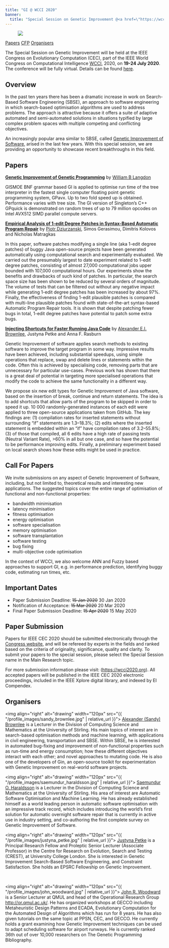 ```yaml
---
title: "GI @ WCCI 2020"
banner:
  title: "Special Session on Genetic Improvement @<a href=\"https://wcci2020.org\">WCCI 2020</a>"
---
```


<figure class="figure">
  <img class="figure-img img-fluid" src="{{ "/misc_images/wcci2020glasgow.jpeg" | relative_url }}">
</figure>

[Papers](#papers)
[CFP](#call-for-papers)
[Organisers](#organisers)

The Special Session on Genetic Improvement will be held at the IEEE Congress on Evolutionary Computation (CEC), part of the IEEE World Congress on Computational Intelligence [WCCI](https://wcci2020.org), 2020, on **19-24 July 2020**. The conference will be fully virtual. Details can be found [here](https://wcci2020.org).

## Overview
In the past ten years there has been a dramatic increase in work on Search-Based Software Engineering (SBSE), an approach to software engineering in which search-based optimisation algorithms are used to address problems. The approach is attractive because it offers a suite of adaptive automated and semi-automated solutions in situations typified by large complex problem spaces with multiple competing and conflicting objectives. 

An increasingly popular area similar to SBSE, called  [Genetic Improvement of Software](./faq.html), arised in the last few years. With this special session, we are providing an opportunity to showcase recent breakthroughs in this field.


## Papers

<strong><a href="paper_pdfs/E-24061.pdf">Genetic Improvement of Genetic Programming</a></strong>
by <a href="http://www0.cs.ucl.ac.uk/staff/W.Langdon/">William B Langdon</a>

GISMOE BNF grammar based GI is applied to optimise run time of the tree interpreter in the fastest single computer floating point genetic programming system, GPavx. Up to two fold speed up is obtained. Performance varies with tree size. The GI version of Singleton’s C++ GPquick is demonstrated on random trees of up to 79 million opcodes on Intel AVX512 SIMD parallel compute servers.

<strong><a href="paper_pdfs/E-24527.pdf">Empirical Analysis of 1-edit Degree Patches in Syntax-Based Automatic Program Repair</a></strong>
by <a href="https://www.cs.york.ac.uk/people/pd">Piotr Dziurzanski</a>, Simos Gerasimou, Dimitris Kolovos and Nicholas Matragkas     

In this paper, software patches modifying a single line (aka 1-edit degree patches) of buggy Java open-source projects have been generated automatically using computational search and experimentally evaluated. We carried out the presumably largest to date experiment related to 1-edit degree patches, consisting of almost 27,000 computational jobs upper bounded with 107,000 computational hours. Our experiments show the benefits and drawbacks of such kind of patches. In particular, the search space size has been shown to be reduced by several orders of magnitude. The volume of tests that can be filtered out without any negative impact while generating 1-edit degree patches has been increased by about 97%. Finally, the effectiveness of finding 1-edit plausible patches is compared with multi-line plausible patches found with state-of-the-art syntax-based Automatic Program Repair tools. It is shown that despite patching fewer bugs in total, 1-edit degree patches have potential to patch some extra bugs.


<strong><a href="paper_pdfs/E-24667.pdf">Injecting Shortcuts for Faster Running Java Code</a></strong>
by <a href="http://www.cs.stir.ac.uk/~sbr/">Alexander E.I. Brownlee</a>, Justyna Petke and Anna F. Rasburn

Genetic Improvement of software applies search methods to existing software to improve the target program in some way. Impressive results have been achieved, including substantial speedups, using simple operations that replace, swap and delete lines or statements within the code. Often this is achieved by specialising code, removing parts that are unnecessary for particular use-cases. Previous work has shown that there is a great deal of potential in targeting more specialised operations that modify the code to achieve the same functionality in a different way.

We propose six new edit types for Genetic Improvement of Java software, based on the insertion of break, continue and return statements. The idea is to add shortcuts that allow parts of the program to be skipped in order to speed it up. 10 000 randomly-generated instances of each edit were applied to three open-source applications taken from GitHub. The key findings are: (1) compilation rates for inserted statements without surrounding “if” statements are 1.3–18.3%; (2) edits where the inserted statement is embedded within an “if” have compilation rates of 3.2–55.8%; (3) of those that compiled, all 6 edits have a high rate of passing tests (Neutral Variant Rate), >60% in all but one case, and so have the potential to be performance improving edits. Finally, a preliminary experiment based on local search shows how these edits might be used in practice.


## Call For Papers


We invite submissions on any aspect of Genetic Improvement of Software, including, but not limited to, theoretical results and interesting new applications. The suggested topics cover the entire range of optimisation of functional and non-functional properties:
- bandwidth minimisation
- latency minimisation
- fitness optimisation
- energy optimisation
- software specialisation
- memory optimisation
- software transplantation
- software testing
- bug fixing
- multi-objective code optimisation

In the context of WCCI, we also welcome ANN and Fuzzy based approaches to support GI, e.g. in performance prediction, identifying buggy code, estimating run times, etc.

## Important Dates

 - Paper Submission Deadline: <strike>15 Jan 2020</strike> 30 Jan 2020
 - Notification of Acceptance: <strike>15 Mar 2020</strike> 20 Mar 2020
 - Final Paper Submission Deadline: <strike>15 Apr 2020</strike> 15 May 2020

## Paper Submission

Papers for IEEE CEC 2020 should be submitted electronically through the [Congress website](https://wcci2020.org/calls/#call-for-papers), and will be refereed by experts in the fields and ranked based on the criteria of originality, significance, quality and clarity. To submit your papers to the special session, please select the Special Session name in the Main Research topic.

For more submission information please visit: (https://wcci2020.org). All accepted papers will be published in the IEEE CEC 2020 electronic proceedings, included in the IEEE Xplore digital library, and indexed by EI Compendex.

## Organisers

<img align="right"  alt="drawing" width="120px" src="{{ "/profile_images/sandy_brownlee.jpg" | relative_url }}">
[Alexander (Sandy) Brownlee](http://www.cs.stir.ac.uk/~sbr/) is a Lecturer in the Division of Computing Science and Mathematics at the University of Stirling. His main topics of interest are in search-based optimisation methods and machine learning, with applications in civil engineering, transportation and SBSE. Within SBSE, he is interested in automated bug-fixing and improvement of non-functional properties such as run-time and energy consumption; how these different objectives interact with each other; and novel approaches to mutating code. He is also one of the developers of Gin, an open-source toolkit for experimentation with Genetic Improvement on real-world software projects.

<img align="right"  alt="drawing" width="120px" src="{{ "/profile_images/saemundur_haraldsson.jpg" | relative_url }}">
[Saemundur O. Haraldsson](http://www.cs.stir.ac.uk/~soh/ ) is a Lecturer in the Division of Computing Science and Mathematics at the University of Stirling. His area of interest are Automatic Software Optimisation and Machine Learning. He has already established himself as a world leading person in automatic software optimisation with an impressive track record, which includes introducing the world’s first solution for automatic overnight software repair that is currently in active use in industry setting, and co-authoring the first complete survey on Genetic Improvement of Software.


<img align="right"  alt="drawing" width="120px" src="{{ "/profile_images/justyna_petke.jpg" | relative_url }}">
[Justyna Petke](http://www0.cs.ucl.ac.uk/staff/j.petke) is a Principal Research Fellow and Proleptic Senior Lecturer (Associate Professor) in the Centre for Research on Evolution, Search and Testing (CREST), at University College London. She is interested in Genetic Improvement Search-Based Software Engineering, and Constraint Satisfaction. She holds an EPSRC Fellowship on Genetic Improvement.

<br>

<img align="right"  alt="drawing" width="120px" src="{{ "/profile_images/john_woodward.jpg" | relative_url }}">
[John R. Woodward](http://www.eecs.qmul.ac.uk/~jwoodward/ ) is a Senior Lecturer at QMUL and head of the Operational Research Group http://or.qmul.ac.uk/. He has organized workshops at GECCO including Metaheuristic Design Patterns and ECADA, Evolutionary Computation for the Automated Design of Algorithms which has run for 8 years. He has also given tutorials on the same topic at PPSN, CEC, and GECCO. He currently holds a grant examining how Genetic Improvement techniques can be used to adapt scheduling software for airport runways. He is currently ranked 36th out of over 10,000 researchers on The Genetic Programming Bibliography.
